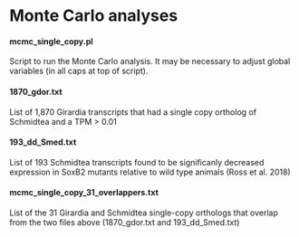# Monte Carlo analyses

#### mcmc_single_copy.pl

Script to run the Monte Carlo analysis. It may be necessary to adjust global variables (in all caps at top of script).

#### 1870_gdor.txt

List of 1,870 Girardia transcripts that had a single copy ortholog of Schmidtea and a TPM > 0.01

#### 193_dd_Smed.txt

List of 193 Schmidtea transcripts found to be significanly decreased expression in SoxB2 mutants relative to wild type animals (Ross et al. 2018)

#### mcmc_single_copy_31_overlappers.txt

List of the 31 Girardia and Schmidtea single-copy orthologs that overlap from the two files above (1870_gdor.txt and 193_dd_Smed.txt)

